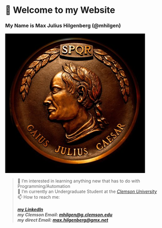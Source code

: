 # 👋 Welcome to my Website
### My Name is Max Julius Hilgenberg (@mhilgen)

![mhilgen Coin](/images/coins.jpeg)

> 👀 I’m interested in learning anything new that has to do with Programming/Automation<br>
> 🐯 I’m currently an Undergraduate Student at the *[Clemson University](http://www.clemson.edu)* <br>
> 📫 How to reach me: <br><br>
>   ***[my LinkedIn](http://www.linkedin.com/in/mjhilgenberg/)***<br>
>   ***my Clemson Email: <mhilgen@g.clemson.edu>***<br>
>   ***my direct Email: <max.hilgenberg@gmx.net>***<br>
